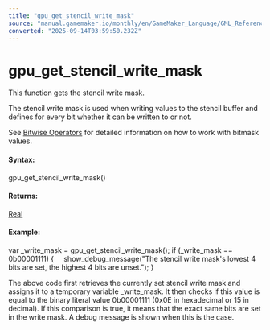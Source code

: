 ```yaml
---
title: "gpu_get_stencil_write_mask"
source: "manual.gamemaker.io/monthly/en/GameMaker_Language/GML_Reference/Drawing/GPU_Control/gpu_get_stencil_write_mask.htm"
converted: "2025-09-14T03:59:50.232Z"
---
```


# gpu\_get\_stencil\_write\_mask

This function gets the stencil write mask.

The stencil write mask is used when writing values to the stencil buffer and defines for every bit whether it can be written to or not.

See [Bitwise Operators](../../../../../../../Additional_Information/Bitwise_Operators.md) for detailed information on how to work with bitmask values.

#### Syntax:

gpu\_get\_stencil\_write\_mask()

#### Returns:

[Real](../../../../../../../GameMaker_Language/GML_Overview/Data_Types.md)

#### Example:

var \_write\_mask = gpu\_get\_stencil\_write\_mask();
if (\_write\_mask == 0b00001111)
{
    show\_debug\_message("The stencil write mask's lowest 4 bits are set, the highest 4 bits are unset.");
}

The above code first retrieves the currently set stencil write mask and assigns it to a temporary variable \_write\_mask. It then checks if this value is equal to the binary literal value 0b00001111 (0x0E in hexadecimal or 15 in decimal). If this comparison is true, it means that the exact same bits are set in the write mask. A debug message is shown when this is the case.